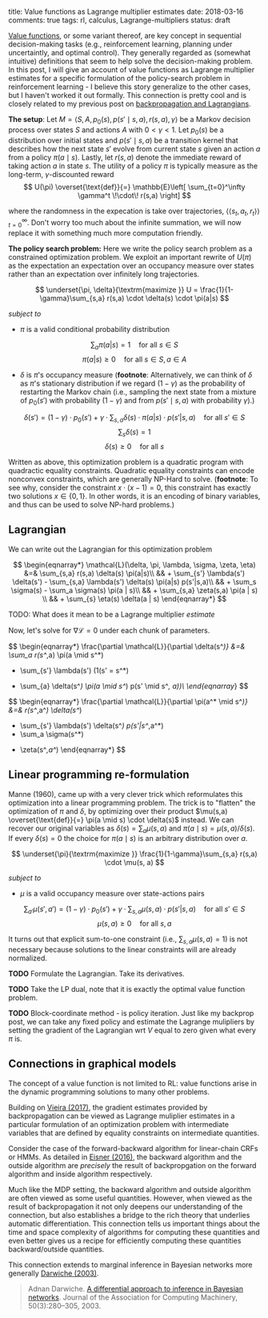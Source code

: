 title: Value functions as Lagrange multiplier estimates
date: 2018-03-16
comments: true
tags: rl, calculus, Lagrange-multipliers
status: draft

[Value functions](https://en.wikipedia.org/wiki/Bellman_equation), or some
variant thereof, are key concept in sequential decision-making tasks (e.g.,
reinforcement learning, planning under uncertaintly, and optimal control).  They
generally regarded as (somewhat intuitive) definitions that seem to help solve
the decision-making problem.  In this post, I will give an account of value
functions as Lagrange multiplier estimates for a specific formulation of the
policy-search problem in reinforcement learning - I believe this story
generalize to the other cases, but I haven't worked it out formally.  This
connection is pretty cool and is closely related to my previous post on
[backpropagation and Lagrangians](http://timvieira.github.io/blog/post/2017/08/18/backprop-is-not-just-the-chain-rule/).

<!--
They are a mathematical operationalization of the idea that

> “Life can only be understood backwards; but it must be lived forwards.”
>
> ― [Søren Kierkegaard](https://www.goodreads.com/quotes/6812-life-can-only-be-understood-backwards-but-it-must-be)
-->

**The setup**: Let $M = \langle S, A, p_0(s), p(s' \mid s, a), r(s,a), \gamma \rangle$
be a Markov decision process over states $S$ and actions $A$ with $0 < \gamma < 1$.  Let $p_0(s)$ be a
distribution over initial states and $p(s' \mid s, a)$ be a transition kernel
that describes how the next state $s'$ evolve from current state $s$ given an action $a$
from a policy $\pi(a \mid s)$.  Lastly, let $r(s,a)$ denote the immediate reward of taking action $a$ in state $s$. The utility of a policy $\pi$ is typically measure as the long-term,
$\gamma$-discounted reward
$$
U(\pi) \overset{\text{def}}{=} \mathbb{E}\left[  \sum_{t=0}^\infty \gamma^t \!\cdot\! r(s,a) \right]
$$

where the randomness in the expecation is take over trajectories, $\langle
\langle s_t, a_t, r_t \rangle \rangle_{t=0}^\infty$.  Don't worry too much about
the infinite summation, we will now replace it with something much more
computation friendly.

**The policy search problem:** Here we write the policy search problem as a
constrained optimization problem.  We exploit an important rewrite of $U(\pi)$
as the expectation an expectation over an occupancy measure over states rather
than an expectation over infinitely long trajectories.

$$
\underset{\pi, \delta}{\textrm{maximize }} U = \frac{1}{1-\gamma}\sum_{s,a} r(s,a) \cdot \delta(s) \cdot \pi(a|s)
$$

*subject to*

 - $\pi$ is a valid conditional probability distribution

$$
\textstyle\sum_a \pi(a | s) = 1 \quad\text{for all } s \in S
$$
$$
\pi(a | s) \ge 0 \quad\text{for all } s \in S, a \in A
$$

 - $\delta$ is $\pi$'s occupancy measure (**footnote**: Alternatively, we can
   think of $\delta$ as $\pi$'s stationary distribution if we regard
   $(1-\gamma)$ as the probability of restarting the Markov chain (i.e.,
   sampling the next state from a mixture of $p_0(s')$ with probability
   $(1-\gamma)$ and from $p(s' \mid s,a)$ with probability $\gamma$).)

$$
\delta(s') = (1-\gamma) \cdot p_0(s') + \gamma \cdot \sum_{s,a} \delta(s) \cdot \pi(a|s) \cdot p(s'|s,a)\quad\text{for all }s' \in S
$$
$$
\sum_{s} \delta(s) = 1
$$
$$
\delta(s) \ge 0 \quad\text{for all }s
$$


Written as above, this optimization problem is a quadratic program with
quadractic equality constraints.  Quadratic equality constraints can encode
nonconvex constraints, which are generally NP-Hard to solve.  (**footnote**: To
see why, consider the constraint $x \cdot (x - 1) = 0$, this constraint has
exactly two solutions $x \in \{0, 1\}$.  In other words, it is an encoding of
binary variables, and thus can be used to solve NP-hard problems.)


## Lagrangian
We can write out the Lagrangian for this optimization problem

$$
\begin{eqnarray*}
\mathcal{L}(\delta, \pi, \lambda, \sigma, \zeta, \eta)
&=& \sum_{s,a} r(s,a) \delta(s) \pi(a|s)\\
&& + \sum_{s'} \lambda(s') \delta(s')  - \sum_{s,a} \lambda(s') \delta(s) \pi(a|s) p(s'|s,a)\\
&& + \sum_s \sigma(s)  - \sum_a \sigma(s) \pi(a | s)\\
&& + \sum_{s,a} \zeta(s,a) \pi(a | s) \\
&& + \sum_{s} \eta(s) \delta(a | s)
\end{eqnarray*}
$$


TODO: What does it mean to be a Lagrange multiplier *estimate*

Now, let's solve for $\nabla \mathcal{L} = 0$ under each chunk of parameters.

$$
\begin{eqnarray*}
\frac{\partial \mathcal{L}}{\partial \delta(s^*)}
&=&
\sum_a r(s^*,a) \pi(a \mid s^*)
+ \sum_{s'} \lambda(s') (1(s' = s^*)
- \sum_{a} \delta(s^*) \pi(a \mid s^*) p(s' \mid s^*, a))\\
\end{eqnarray*}
$$


$$
\begin{eqnarray*}
\frac{\partial \mathcal{L}}{\partial \pi(a^* \mid s^*)}
&=&
r(s^*,a^*) \delta(s^*)
- \sum_{s'} \lambda(s') \delta(s^*) p(s'|s^*,a^*)
 - \sum_a \sigma(s^*)
 + \zeta(s^*,a^*)
\end{eqnarray*}
$$


## Linear programming re-formulation

Manne (1960), came up with a very clever trick which reformulates this
optimization into a linear programming problem.  The trick is to "flatten" the
optimization of $\pi$ and $\delta$, by optimizing over their product $\mu(s,a)
\overset{\text{def}}{=} \pi(a \mid s) \cdot \delta(s)$ instead.  We can recover
our original variables as $\delta(s) = \sum_a \mu(s,a)$ and $\pi(a \mid s) =
\mu(s,a) / \delta(s)$.  If every $\delta(s)=0$ the choice for $\pi(a \mid s)$ is
an arbitrary distribution over $a$.

$$
\underset{\pi}{\textrm{maximize }} \frac{1}{1-\gamma}\sum_{s,a} r(s,a) \cdot \mu(s, a)
$$

*subject to*

 - $\mu$ is a valid occupancy measure over state-actions pairs

$$
\sum_{a'} \mu(s',a') = (1-\gamma) \cdot p_0(s') + \gamma \cdot \sum_{s,a} \mu(s,a) \cdot p(s'|s,a)\quad\text{for all }s' \in S
$$
$$
\mu(s, a) \ge 0 \quad\text{for all }s, a
$$

It turns out that explicit sum-to-one constraint (i.e., $\sum_{s,a} \mu(s,a) =
1$) is not necessary because solutions to the linear constraints will are
already normalized.

**TODO** Formulate the Lagrangian.  Take its derivatives.

**TODO** Take the LP dual, note that it is exactly the optimal value function
  problem.

**TODO** Block-coordinate method - is policy iteration.  Just like my backprop
  post, we can take any fixed policy and estimate the Lagrange mulipliers by
  setting the gradient of the Lagrangian wrt $V$ equal to zero given what every
  $\pi$ is.


## Connections in graphical models

The concept of a value function is not limited to RL: value functions arise in
the dynamic programming solutions to many other problems.

Building on
[Vieira (2017)](http://timvieira.github.io/blog/post/2017/08/18/backprop-is-not-just-the-chain-rule/),
the gradient estimates provided by backpropagation can be viewed as Lagrange
muliplier estimates in a particular formulation of an optimization problem with
intermediate variables that are defined by equality constraints on intermediate
quantities.

Consider the case of the forward-backward algorithm for linear-chain CRFs or
HMMs.  As detailed in
[Eisner (2016)](https://www.cs.jhu.edu/~jason/papers/eisner.spnlp16.pdf), the
backward algorithm and the outside algorithm are *precisely* the result of
backpropgation on the forward algorithm and inside algorithm respectively.

Much like the MDP setting, the backward algorithm and outside algorithm are
often viewed as some useful quantities.  However, when viewed as the result of
backpropagation it not only deepens our understanding of the connection, but
also establishes a bridge to the rich theory that underlies automatic
differentiation.  This connection tells us important things about the time and
space complexity of algorithms for computing these quantities and even better
gives us a recipe for efficiently computing these quantities backward/outside
quantities.

This connection extends to marginal inference in Bayesian networks more
generally [Darwiche (2003)](https://dl.acm.org/citation.cfm?id=765570).

> Adnan Darwiche. [A differential approach to inference in Bayesian networks](https://dl.acm.org/citation.cfm?id=765570). Journal of the Association for Computing Machinery, 50(3):280–305, 2003.
